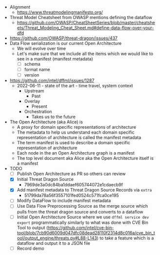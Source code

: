 - Alignment
  - https://www.threatmodelingmanifesto.org/
- Threat Model Cheatsheet from OWASP mentions defining the dataflow
  - https://github.com/OWASP/CheatSheetSeries/blob/master/cheatsheets/Threat_Modeling_Cheat_Sheet.md#define-data-flow-over-your-dfd
- https://github.com/OWASP/threat-dragon/issues/437
- Data Flow serialization is our current Open Architecture
  - We will evolve over time
  - Let's make sure that we include all the items which we would like to see in a manifest (manifest metadata)
    - [ ] schema
    - [ ] format name
    - [ ] version
- https://github.com/intel/dffml/issues/1287
  - 2022-06-11 - state of the art - time travel, system context
    - Upstream
      - Past
    - Overlay
      - Present
    - Orchestration
      - Takes us to the future
- The Open Architecture (aka Alice) is
  - A proxy for domain specific representations of architecture
  - The metadata to help us understand each domain specific representation of architecture is called the manifest metadata
  - The term manifest is used to describe a domain specific representation of architecture
  - Each node in the an Open Architecture graph is a manifest
  - The top level document aka Alice aka the Open Architecture itself is a manifest
- TODO
  - [ ] Publish Open Architecture as PR so others can review
  - [x] Initial Threat Dragon Source
    - 7969de3a0dc84ba1ddaef605744072e1cdaecb9f
  - [x] Add manifest metadata to Threat Dragon Source Records via `extra`
    - 51799da78a56f3557101fed0524c571fca0ce195
  - [ ] Modify DataFlow to include manifest metadata
  - [ ] Use Data Flow Preprocessing Source as the merge source which pulls from the threat dragon source and converts to a dataflow
  - [ ] Initial Open Architecture Source where we use `dffml service dev export` programmatically similarly to what was done with CVE Bin Tool to output  (https://github.com/intel/cve-bin-tool/blob/7cb90d6009d047dfc08dead28110f2314d8c016a/cve_bin_tool/output_engine/threats.py#L88-L143) to take a feature which is a dataflow and output it to a JSON file
  - [ ] Record demo